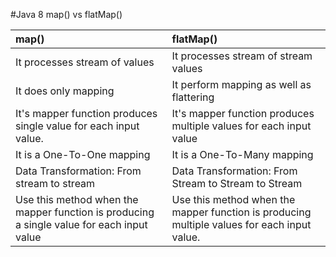#Java 8 map() vs flatMap()

map() | flatMap() |
:---------- | :----------|
It processes stream of values | It processes stream of stream values
It does only mapping | It perform mapping as well as flattering
It's mapper function produces single value for each input value.| It's mapper function produces multiple values for each input value
It is a One-To-One mapping| It is a One-To-Many mapping
Data Transformation: From stream to stream| Data Transformation: From Stream to Stream to Stream
Use this method when the mapper function is producing a single value for each input value | Use this method when the mapper function is producing multiple values for each input value.